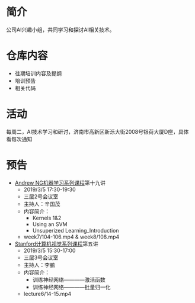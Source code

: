 # 简介
公司AI兴趣小组，共同学习和探讨AI相关技术。
# 仓库内容
- 往期培训内容及提纲
- 培训预告
- 相关代码
# 活动
每周二，AI技术学习和研讨，济南市高新区新泺大街2008号银荷大厦D座，具体看每次通知
# 预告
- [Andrew NG机器学习系列课程](https://github.com/guomxin/SIGAI/blob/master/NGMachineLearningTraining.md)第十九讲
  - 2019/3/5 17:30-19:30
  - 三层2号会议室
  - 主持人：辛国茂
  - 内容简介：
    - Kernels 1&2
    - Using an SVM
    - Unsuperized Learning_Introduction
  -  week7/104-106.mp4 & week8/108.mp4
- [Stanford计算机视觉系列课程](https://github.com/guomxin/SIGAI/blob/master/CS231n-2017.md)第五讲
  - 2019/3/5 15:30-17:00
  - 三层3号会议室
  - 主持人：李鹏
  - 内容简介：
    - 训练神经网络————激活函数
    - 训练神经网络————批量归一化
  - lecture6/14-15.mp4
